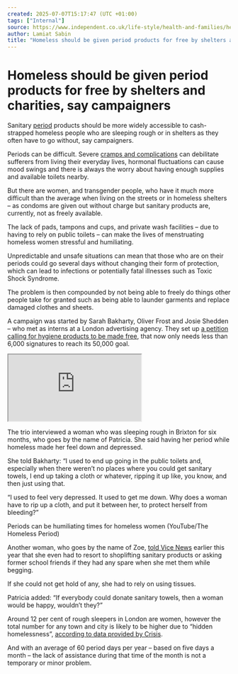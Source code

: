 ```yaml
---
created: 2025-07-07T15:17:47 (UTC +01:00)
tags: ["Internal"]
source: https://www.independent.co.uk/life-style/health-and-families/health-news/homeless-should-be-given-period-products-for-free-by-shelters-and-charities-say-campaigners-10167627.html
author: Lamiat Sabin
title: "Homeless should be given period products for free by shelters and charities, say campaigners"
---
```


# Homeless should be given period products for free by shelters and charities, say campaigners

Sanitary [period](https://www.independent.co.uk/life-style/health-and-families/features/we-need-to-talk-about-periods-9638267.html) products should be more widely accessible to cash-strapped homeless people who are sleeping rough or in shelters as they often have to go without, say campaigners.

Periods can be difficult. Severe [cramps and complications](https://www.independent.co.uk/life-style/health-and-families/features/endometriosis-is-more-than-just-period-pain-for-women-10049608.html) can debilitate sufferers from living their everyday lives, hormonal fluctuations can cause mood swings and there is always the worry about having enough supplies and available toilets nearby.

But there are women, and transgender people, who have it much more difficult than the average when living on the streets or in homeless shelters – as condoms are given out without charge but sanitary products are, currently, not as freely available.

The lack of pads, tampons and cups, and private wash facilities – due to having to rely on public toilets – can make the lives of menstruating homeless women stressful and humiliating.

Unpredictable and unsafe situations can mean that those who are on their periods could go several days without changing their form of protection, which can lead to infections or potentially fatal illnesses such as Toxic Shock Syndrome.

The problem is then compounded by not being able to freely do things other people take for granted such as being able to launder garments and replace damaged clothes and sheets.

A campaign was started by Sarah Bakharty, Oliver Frost and Josie Shedden – who met as interns at a London advertising agency. They set up [a petition calling for hygiene products to be made free](https://www.change.org/p/help-the-homeless-on-their-period-thehomelessperiod?recruiter=46382119&utm_source=share_petition&utm_medium=facebook&utm_campaign=autopublish&utm_term=mob-xs-share_petition-no_msg&fb_ref=Default), that now only needs less than 6,000 signatures to reach its 50,000 goal.

<iframe src="https://www.youtube.com/embed/egDmmfKj7Zs"></iframe>

The trio interviewed a woman who was sleeping rough in Brixton for six months, who goes by the name of Patricia. She said having her period while homeless made her feel down and depressed.

She told Bakharty: “I used to end up going in the public toilets and, especially when there weren’t no places where you could get sanitary towels, I end up taking a cloth or whatever, ripping it up like, you know, and then just using that.

“I used to feel very depressed. It used to get me down. Why does a woman have to rip up a cloth, and put it between her, to protect herself from bleeding?”

Periods can be humiliating times for homeless women (YouTube/The Homeless Period)

Another woman, who goes by the name of Zoe, [told Vice News](http://www.vice.com/en_uk/read/for-homeless-women-having-a-period-isnt-just-a-hassle-its-a-nightmare-124) earlier this year that she even had to resort to shoplifting sanitary products or asking former school friends if they had any spare when she met them while begging.

If she could not get hold of any, she had to rely on using tissues.

Patricia added: “If everybody could donate sanitary towels, then a woman would be happy, wouldn’t they?”

Around 12 per cent of rough sleepers in London are women, however the total number for any town and city is likely to be higher due to “hidden homelessness”, [according to data provided by Crisis](http://www.crisis.org.uk/pages/homeless-diff-groups.html).

And with an average of 60 period days per year – based on five days a month – the lack of assistance during that time of the month is not a temporary or minor problem.
